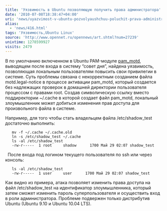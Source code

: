 ```yaml
---
title: 'Уязвимость в Ubuntu позволяющую получить права администратора'
date: '2010-07-08T18:38:47+04:00'
uri: 'news/uyazvimost-v-ubuntu-pozvolyaushchuu-poluchit-prava-administratora'
alias: 
  - 'news/416.html'
tags: 'Уязвимость,Ubuntu Linux'
source: 'http://www.opennet.ru/opennews/art.shtml?num=27239'
unixtime: 1278599927
visits: 2479
---
```

В по умолчанию включенном в Ubuntu PAM-модуле [pam\_motd](http://bazaar.launchpad.net/%7Eubuntu-branches/ubuntu/karmic/pam/karmic-updates/revision/58), выводящем после входа в систему “совет дня”, найдена уязвимость, позволяющая локальным пользователям повысить свои привилегии в системе. Суть проблемы связана с некорректным созданием файла motd.legal-notice в процессе активации pam\_motd, который создается без надлежащих проверок в домашней директории пользователя процессом с правами root. Создав символическую ссылку вместо поддиректории ~/.cache в которой создает файл pam\_motd, локальный злоумышленник может добиться изменения прав доступа для произвольного файла в системе.

Например, для того чтобы стать владельцем файла /etc/shadow\_test достаточно выполнить:

```
   mv -f ~/.cache ~/.cache.old 
   ln -s /etc/shadow_test ~/.cache
   ls -al /etc/shadow_test
   -rw-r-----  1 root     shadow      1700 Май 29 02:07 shadow_test
```

  После входа под логином текущего пользователя по ssh или через консоль:

```
   ls -al /etc/shadow_test
   -rw-r-----  1 user     user      1700 Май 29 02:07 shadow_test
```

Как видно из примера, атака позволяет изменить права доступа на файл /etc/shadow\_test на идентификатор злоумышленника, который затем сможет изменить пароль суперпользователя и осуществить вход в роли администратора. Проблеме подвержен только дистрибутив Ubuntu (Ubuntu 9.10 и Ubuntu 10.04 LTS).
